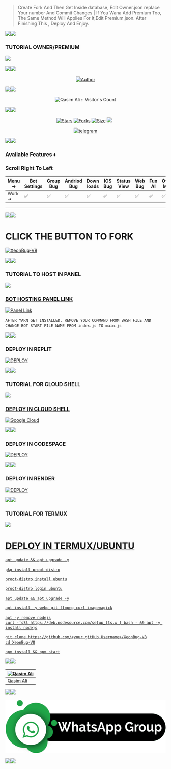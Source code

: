 > Create Fork And Then Get Inside database, Edit Owner.json replace Your number And Commit Changes | If You Wana Add Premium Too, The Same Method Will Applies For It,Edit Premium.json. After Finishing This , Deploy And Enjoy.

<a><img src='https://i.imgur.com/LyHic3i.gif'/></a><a><img src='https://i.imgur.com/LyHic3i.gif'/></a>
<p align="center">
 
### TUTORIAL OWNER/PREMIUM

<a href="https://youtu.be/qYv8p_hMb-w"><img src="https://img.shields.io/badge/YouTube-ff0000?style=for-the-badge&logo=youtube&logoColor=ff000000&link=https://youtu.be/qYv8p_hMb-w" /><br>

<a><img src='https://i.imgur.com/LyHic3i.gif'/></a><a><img src='https://i.imgur.com/LyHic3i.gif'/></a>
<p align="center">
 
<p align="center">
<a href="https://github.com/GlobalTechInfo"><img title="Author" src="https://i.ibb.co/jHynY57/11993dc55c32a21a249ef1721fb66af4.jpg?style=for-the-badge&logo=github"></a>
<p>

 <a><img src='https://i.imgur.com/LyHic3i.gif'/></a><a><img src='https://i.imgur.com/LyHic3i.gif'/></a>
<p align="center">

  
<p align="center"><img src="https://profile-counter.glitch.me/{XeonBug-V8}/count.svg" alt="Qasim Ali :: Visitor's Count" /></p>

<a><img src='https://i.imgur.com/LyHic3i.gif'/></a><a><img src='https://i.imgur.com/LyHic3i.gif'/></a>
<p align="center">



<p align="center">
<a href="https://github.com/GlobalTechInfo/XeonBug-V8/stargazers/"><img title="Stars" src="https://img.shields.io/github/stars/GlobalTechInfo/XeonBug-V8?color=blue&style=flat-square"></a>
<a href="https://github.com/GlobalTechInfo/XeonBug-V8/network/members"><img title="Forks" src="https://img.shields.io/github/forks/GlobalTechInfo/XeonBug-V8?color=red&style=flat-square"></a>
<a href="https://github.com/GlobalTechInfo/XeonBug-V8/"><img title="Size" src="https://img.shields.io/github/repo-size/GlobalTechInfo/XeonBug-V8?style=flat-square&color=green"></a>
<a href="https://github.com/GlobalTechInfo/XeonBug-V8/graphs/commit-activity"><img height="20" src="https://img.shields.io/badge/Maintained%3F-yes-yellow.svg"></a>&nbsp;&nbsp;
</p>
<p align='center'>
</p>

<p align="center">

  <a aria-label="Join our chats" href="https://t.me/GlobalBotInc" target="_blank">
    <img alt="telegram" src="https://img.shields.io/badge/Join Group-25D366?style=for-the-badge&logo=telegram&logoColor=white" />
  </a>

<a><img src='https://i.imgur.com/LyHic3i.gif'/></a><a><img src='https://i.imgur.com/LyHic3i.gif'/></a>
<p align="center">

### Available Features ♦️
### Scroll Right To Left
| Menu ⁠➜ | Bot Settings | Group Bug | Andriod Bug | Down loads | IOS Bug | Status View | Web Bug | Fun AI | Owner Menu | Temp Ban | Data bases |
| --------| ----------- | --------- | ----------- | -------- | ------- | ------ | ------- | --- | ----- | -------- | -------- |
| Work ➜ |  ✅  |    ✅  |     ✅  |     ✅   |   ✅    |   ✅   |   ✅    |  ✅ |  ✅   |    ✅  |   ✅  |


--------

<a><img src='https://i.imgur.com/LyHic3i.gif'/></a><a><img src='https://i.imgur.com/LyHic3i.gif'/></a>
<p align="center">


# CLICK THE BUTTON TO FORK


<a href="https://github.com/GlobalTechInfo/XeonBug-V8/fork"><img title="XeonBug-V8" src="https://img.shields.io/badge/FORK-XeonBug V8-h?color=blue&style=for-the-badge&logo=stackshare"></a>


<a><img src='https://i.imgur.com/LyHic3i.gif'/></a><a><img src='https://i.imgur.com/LyHic3i.gif'/></a>
<p align="center">



### TUTORIAL TO HOST IN PANEL
<a href="https://youtu.be/Nqid24l1Z3I"><img src="https://img.shields.io/badge/YouTube-ff0000?style=for-the-badge&logo=youtube&logoColor=ff000000&link=https://youtu.be/Nqid24l1Z3I" /><br>

### BOT HOSTING PANEL LINK
<a href='https://bot-hosting.net/?aff=1097457675723341836' target="_blank"><img alt='Panel Link'
src='https://img.shields.io/badge/HOSTING%20PANEL-blue?style=for-the-badge&logo=Cloudflare&logoColor=white'/></a>

`AFTER YARN GET INSTALLED, REMOVE YOUR COMMAND FROM BASH FILE AND CHANGE BOT START FILE NAME FROM index.js TO main.js`

 <a><img src='https://i.imgur.com/LyHic3i.gif'/></a><a><img src='https://i.imgur.com/LyHic3i.gif'/></a>
<p align="center">
 
 ### DEPLOY IN REPLIT

   <a href='https://repl.it/github/GlobalTechInfo/XeonBug-V8' target="_blank"><img alt='DEPLOY' src='https://img.shields.io/badge/-REPLIT-orange?style=for-the-badge&logo=replit&logoColor=white'/></a>
  
   <a><img src='https://i.imgur.com/LyHic3i.gif'/></a><a><img src='https://i.imgur.com/LyHic3i.gif'/></a>
<p align="center">

### TUTORIAL FOR CLOUD SHELL

<a href="https://youtu.be/nHnNCsuxYuA"><img src="https://img.shields.io/badge/YouTube-ff0000?style=for-the-badge&logo=youtube&logoColor=ff000000&link=https://youtu.be/nHnNCsuxYuA" /><br>


### DEPLOY IN CLOUD SHELL
<a href='https://cloud.google.com/shell/?aff=1097457675723341836' target="_blank"><img alt='Google Cloud'
src='https://img.shields.io/badge/Google_Cloud-4285F4?style=for-the-badge&logo=google-cloud&logoColor=white'/><a>
 
 <a><img src='https://i.imgur.com/LyHic3i.gif'/></a><a><img src='https://i.imgur.com/LyHic3i.gif'/></a>
<p align="center">

### DEPLOY IN CODESPACE

<a href='https://github.com/codespaces/new' target="_blank"><img alt='DEPLOY' src='https://img.shields.io/badge/CODESPACE-h?color=navy&style=for-the-badge&logo=visualstudiocode'/></a></p>

 <a><img src='https://i.imgur.com/LyHic3i.gif'/></a><a><img src='https://i.imgur.com/LyHic3i.gif'/></a>
<p align="center">

### DEPLOY IN RENDER

<a href='https://dashboard.render.com' target="_blank"><img alt='DEPLOY' src='https://img.shields.io/badge/RENDER-h?color=maroon&style=for-the-badge&logo=render'/></a></p>

<a><img src='https://i.imgur.com/LyHic3i.gif'/></a><a><img src='https://i.imgur.com/LyHic3i.gif'/></a>
<p align="center">
 
### TUTORIAL FOR TERMUX
<a href="https://youtu.be/LYpyutDn_9s"><img src="https://img.shields.io/badge/YouTube-ff0000?style=for-the-badge&logo=youtube&logoColor=ff000000&link=https://youtu.be/LYpyutDn_9s" /><br>

# DEPLOY IN TERMUX/UBUNTU
```
apt update && apt upgrade -y
```
```
pkg install proot-distro
```
```
proot-distro install ubuntu
```
```
proot-distro login ubuntu
```
```
apt update && apt upgrade -y
```
```
apt install -y webp git ffmpeg curl imagemagick
```
```
apt -y remove nodejs
curl -fsSl https://deb.nodesource.com/setup_lts.x | bash - && apt -y install nodejs
```
```
git clone https://github.com/<your gitHub Username>/XeonBug-V8
cd XeonBug-V8
```
```
npm install && npm start
```

<a><img src='https://i.imgur.com/LyHic3i.gif'/></a><a><img src='https://i.imgur.com/LyHic3i.gif'/></a>
<p align="center">

| [![Qasim Ali](https://github.com/GlobalTechInfo.png?size=100)](https://github.com/GlobalTechInfo) |
| --- |
| [Qasim Ali](https://github.com/GlobalTechInfo) |

<a><img src='https://i.imgur.com/LyHic3i.gif'/></a><a><img src='https://i.imgur.com/LyHic3i.gif'/></a>
<p align="center">

[![JOIN WHATSAPP CHANNEL](https://raw.githubusercontent.com/Neeraj-x0/Neeraj-x0/main/photos/suddidina-join-whatsapp.png)](https://whatsapp.com/channel/0029VagJIAr3bbVBCpEkAM07)

<a><img src='https://i.imgur.com/LyHic3i.gif'/></a><a><img src='https://i.imgur.com/LyHic3i.gif'/></a>
<p align="center">

